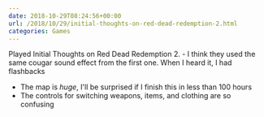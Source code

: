 ```yaml
---
date: 2018-10-29T08:24:56+00:00
url: /2018/10/29/initial-thoughts-on-red-dead-redemption-2.html
categories: Games
---
```

Played Initial Thoughts on Red Dead Redemption 2. - I think they used the same cougar sound effect from the first one. When I heard it, I had flashbacks
- The map is _huge_, I'll be surprised if I finish this in less than 100 hours
- The controls for switching weapons, items, and clothing are so confusing


